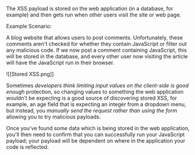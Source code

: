 
The XSS payload is stored on the web application (in a database, for example) and then gets run when other users visit the site or web page.

Example Scenario:

A blog website that allows users to post comments. Unfortunately, these comments aren't checked for whether they contain JavaScript or filter out any malicious code. If we now post a comment containing JavaScript, this will be stored in the database, and every other user now visiting the article will have the JavaScript run in their browser.

![[Stored XSS.png]]

Sometimes *developers think limiting input values on the client-side is good enough* protection, so changing values to something the web application wouldn't be expecting is a good source of discovering stored XSS, for example, an age field that is expecting an integer from a dropdown menu, but instead, you *manually send the request rather than using the form* allowing you to try malicious payloads. 

Once you've found some data which is being stored in the web application, you'll then need to confirm that you can successfully run your JavaScript payload; your payload will be dependent on where in the application your code is reflected.